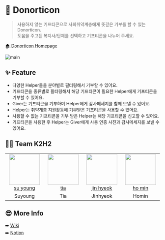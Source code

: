 # 💛 Donorticon
> 사용하지 않는 기프티콘으로 사회취약계층에게 뜻깊은 기부를 할 수 있는 Donorticon.  
> 도움을 주고픈 복지사/단체를 선택하고 기프티콘을 나누어 주세요.

[🏠 Donorticon Homepage](https://d3a8nxwlsnbz91.cloudfront.net/)

![main](https://user-images.githubusercontent.com/90431155/156516783-8fb90a4f-b444-4367-8944-44f9d4a17eed.png)

## ✨ Feature
- 다양한 Helper들을 분야별로 필터링해서 기부할 수 있어요.
- 기프티콘을 종류별로 필터링해서 해당 기프티콘이 필요한 Helper에게 기프티콘을 기부할 수 있어요.
- Giver는 기프티콘을 기부하며 Helper에게 감사메세지를 함께 보낼 수 있어요.
- Helper는 취약계층 지원활동에 기부받은 기프티콘을 사용할 수 있어요.
- 사용할 수 없는 기프티콘을 기부 받은 Helper는 해당 기프티콘을 신고할 수 있어요.
- 기프티콘을 사용한 후 Helper는 Giver에게 사용 인증 사진과 감사메세지를 보낼 수 있어요.

## 🙌🏻 Team K2H2

<table>
    <tr>
        <td align="center" width="120px" height="80px">
            <a href="https://github.com/seanswim"><img height="100px" width="100px" src="https://user-images.githubusercontent.com/90431155/156327966-40b3788e-5ac5-4a2d-9f06-09a8f20d91a3.png" /></a>
            <br />
            <a href="https://github.com/seanswim">su young</a>
        </td>
       <td align="center" width="120px" height="80px">
            <a href="https://github.com/tiatiahwang"><img height="100px" width="100px" src="https://user-images.githubusercontent.com/90431155/156329849-d4e31b14-58d0-4f22-9658-928c07ee4b70.png" /></a>
            <br />
            <a href="https://github.com/tiatiahwang">tia</a>
        </td>
        <td align="center" width="120px" height="80px">
            <a href="https://github.com/jin-hyeok2"><img height="100px" width="100px" src="https://user-images.githubusercontent.com/90431155/156328028-d508c5d6-e640-4f1b-82b7-6a367e2db953.png" /></a>
            <br />
            <a href="https://github.com/jin-hyeok2">jin hyeok</a>
        </td>
         <td align="center" width="120px" height="80px">
            <a href="https://github.com/mubarmig"><img height="100px" width="100px" src="https://user-images.githubusercontent.com/90431155/156328012-f73933d0-81b4-4555-9c56-39f8d60ce908.png" /></a>
            <br />
            <a href="https://github.com/mubarmig">ho min</a>
        </td>
    </tr>
    <tr>
      <td align="center">
        <a>Suyoung</a>
       </td>
      <td align="center">
        <a>Tia</a>
      </td>
      <td align="center">
           <a>Jinhyeok</a>
        </td>
        <td align="center">
            <a>Homin</a>
        </td>
    </tr>
</table>

## 😎 More Info 
➡️ [Wiki](https://github.com/codestates/Donorticon/wiki)   
➡️ [Notion](https://www.notion.so/5-K2H2-Donorticon-c44e3d4bedfb4e8a8d02ea5278572a52#463588e1d24b467c86a9daa66f05e0ce)
